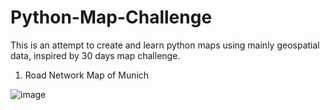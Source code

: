 # Python-Map-Challenge

This is an attempt to create and learn python maps using mainly geospatial data, inspired by 30 days map challenge.

1. Road Network Map of Munich

![image](https://user-images.githubusercontent.com/40626584/223164557-688a0017-384d-4e7f-93a2-38151e539a7f.png)

 
